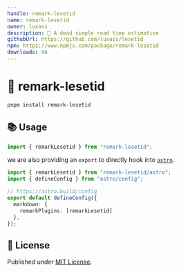 ```yaml
---
handle: remark-lesetid
name: remark-lesetid
owner: luxass
description: 📖 A dead simple read time estimation
githubUrl: https://github.com/luxass/lesetid
npm: https://www.npmjs.com/package/remark-lesetid
downloads: 96
---
```


# 📖 remark-lesetid

```sh
pnpm install remark-lesetid
```

## 📚 Usage

```ts
import { remarkLesetid } from "remark-lesetid";
```

we are also providing an `export` to directly hook into [`astro`](https://astro.build).

```ts
import { remarkLesetid } from "remark-lesetid/astro";
import { defineConfig } from "astro/config";

// https://astro.build/config
export default defineConfig({
  markdown: {
    remarkPlugins: [remarkLesetid]
  },
});
```

## 📄 License

Published under [MIT License](https://github.com/luxass/lesetid/blob/main/LICENSE).
